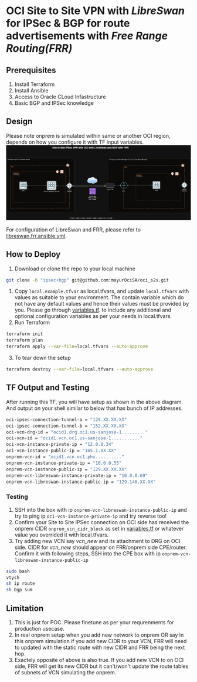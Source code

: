 # OCI Site to Site VPN with *LibreSwan* for IPSec & BGP for route advertisements with *Free Range Routing(FRR)*

## Prerequisites
1. Install Terraform
2. Install Ansible
3. Access to Oracle CLoud Infastructure
4. Basic BGP and IPSec knowledge

## Design
Please note onprem is simulated within same or another OCI region, depends on how you configure it with TF input variables. 
<kbd><img src="images/ocis2s.drawio.png?raw=true" width="1250" /></kbd>

For configuration of LibreSwan and FRR, please refer to [libreswan.frr.ansible.yml](ansible/libreswan.frr.ansible.yml). 

## How to Deploy

1. Download or clone the repo to your local machine
  ```sh
  git clone -b "ipsec+bgp" git@github.com:mayurOciSA/oci_s2s.git
  ```
1. Copy `local.example.tfvar` as local.tfvars, and update `local.tfvars` with values as suitable to your environment. The contain variable which do not have any default values and hence their values must be provided by you. Please go through [variables.tf](variables.tf). to include any additional and optional configuration variables as per your needs in local.tfvars.
2. Run Terraform
  ```sh
  terraform init
  terraform plan
  terraform apply --var-file=local.tfvars --auto-approve
  ```
3. To tear down the setup
  ```sh
  terraform destroy --var-file=local.tfvars --auto-approve
  ```

## TF Output and Testing  
After running this TF, you will have setup as shown in the above diagram.
And output on your shell similar to below that has bunch of IP addresses.

```sh
oci-ipsec-connection-tunnel-a = "129.XX.XX.XX"
oci-ipsec-connection-tunnel-b = "152.XX.XX.XX"
oci-vcn-drg-id = "ocid1.drg.oc1.us-sanjose-1........."
oci-vcn-id = "ocid1.vcn.oc1.us-sanjose-1..........."
oci-vcn-instance-private-ip = "12.0.0.34"
oci-vcn-instance-public-ip = "165.1.XX.XX"
onprem-vcn-id = "ocid1.vcn.oc1.phx.........."
onprem-vcn-instance-private-ip = "10.0.0.55"
onprem-vcn-instance-public-ip = "129.XX.XX.XX"
onprem-vcn-libreswan-instance-private-ip = "10.0.0.69"
onprem-vcn-libreswan-instance-public-ip = "129.146.XX.XX"
```

### Testing
1. SSH into the box with ip `onprem-vcn-libreswan-instance-public-ip` and try to ping ip `oci-vcn-instance-private-ip`
and try reverse too!
2. Confirm your Site to Site IPSec connection on OCI side has received the onprem CIDR `onprem_vcn_cidr_block` as set in [variables.tf](variables.tf) or whatever value you overrided it with local.tfvars. 
3. Try adding new VCN say *vcn_new* and its attachment to DRG on OCI side. CIDR for *vcn_new* should appear on FRR/onprem side CPE/router.
Confirm it with following steps,
SSH into the CPE box with ip `onprem-vcn-libreswan-instance-public-ip`
```sh
sudo bash
vtysh
sh ip route
sh bgp sum
```

## Limitation
1. This is just for POC. Please finetune as per your requrenments for production usecase.
2. In real onprem setup when you add new network to onprem OR say in this onprem simulation if you add new CIDR to your VCN, FRR will need to updated with the static route with new CIDR and FRR being the next hop. 
3. Exactely opposite of above is also true. If you add new VCN to on OCI side, FRR will get its new CIDR but it can't/won't update the route tables of subnets of VCN simulating the onprem.
   